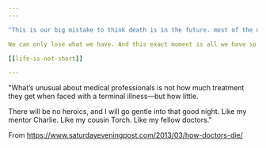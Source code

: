 ```yaml
---
---

"This is our big mistake to think death is in the future. most of the death is already gone. Whatever time has passed belongs to death" Seneca 

We can only lose what we have. And this exact moment is all we have so we can't lose the past or the future. How can you lose something that's not yours? Living until you die is living long enough.

[[life-is-not-short]] 

---
```


"What’s unusual about medical professionals is not how much treatment they get when faced with a terminal illness—but how little.

There will be no heroics, and I will go gentle into that good night. Like my mentor Charlie. Like my cousin Torch. Like my fellow doctors." 

From <https://www.saturdayeveningpost.com/2013/03/how-doctors-die/>

